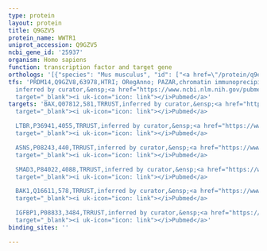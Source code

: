 ```yaml
---
type: protein
layout: protein
title: Q9GZV5
protein_name: WWTR1
uniprot_accession: Q9GZV5
ncbi_gene_id: '25937'
organism: Homo sapiens
function: transcription factor and target gene
orthologs: '[{"species": "Mus musculus", "id": ["<a href=\"/protein/q9epk5\">Q9EPK5</a>"]}, {"species": "Rattus norvegicus", "id": ["Q4V7E6"]}]'
tfs: 'PRDM14,Q9GZV8,63978,HTRI; ORegAnno; PAZAR,chromatin immunoprecipitation assay;
  inferred by curator,&ensp;<a href="https://www.ncbi.nlm.nih.gov/pubmed/?term=20953172%5Buid%5D+OR+18971253%5Buid%5D+OR+22900683%5Buid%5D+OR+26578589%5Buid%5D"
  target="_blank"><i uk-icon="icon: link"></i>Pubmed</a>'
targets: 'BAX,Q07812,581,TRRUST,inferred by curator,&ensp;<a href="https://www.ncbi.nlm.nih.gov/pubmed/?term=22470139%5Buid%5D+OR+29087512%5Buid%5D"
  target="_blank"><i uk-icon="icon: link"></i>Pubmed</a>

  LTBR,P36941,4055,TRRUST,inferred by curator,&ensp;<a href="https://www.ncbi.nlm.nih.gov/pubmed/?term=22470139%5Buid%5D+OR+29087512%5Buid%5D"
  target="_blank"><i uk-icon="icon: link"></i>Pubmed</a>

  ASNS,P08243,440,TRRUST,inferred by curator,&ensp;<a href="https://www.ncbi.nlm.nih.gov/pubmed/?term=22470139%5Buid%5D+OR+29087512%5Buid%5D"
  target="_blank"><i uk-icon="icon: link"></i>Pubmed</a>

  SMAD3,P84022,4088,TRRUST,inferred by curator,&ensp;<a href="https://www.ncbi.nlm.nih.gov/pubmed/?term=22470139%5Buid%5D+OR+29087512%5Buid%5D"
  target="_blank"><i uk-icon="icon: link"></i>Pubmed</a>

  BAK1,Q16611,578,TRRUST,inferred by curator,&ensp;<a href="https://www.ncbi.nlm.nih.gov/pubmed/?term=22470139%5Buid%5D+OR+29087512%5Buid%5D"
  target="_blank"><i uk-icon="icon: link"></i>Pubmed</a>

  IGFBP1,P08833,3484,TRRUST,inferred by curator,&ensp;<a href="https://www.ncbi.nlm.nih.gov/pubmed/?term=29087512%5Buid%5D+OR+20164440%5Buid%5D"
  target="_blank"><i uk-icon="icon: link"></i>Pubmed</a>'
binding_sites: ''

---
```

